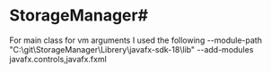 # StorageManager#

For main class for vm arguments I used the following --module-path "C:\git\StorageManager\Librery\javafx-sdk-18\lib"  --add-modules javafx.controls,javafx.fxml